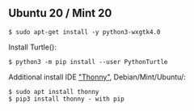 ## Ubuntu 20 / Mint 20

    $ sudo apt-get install -y python3-wxgtk4.0

Install Turtle():

    $ python3 -m pip install --user PythonTurtle

Additional install IDE ["Thonny"](thonny.org), Debian/Mint/Ubuntu/:

    $ sudo apt install thonny
    $ pip3 install thonny - with pip


